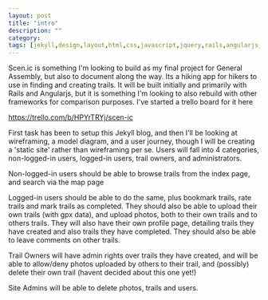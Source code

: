 ```yaml
---
layout: post
title: "intro"
description: ""
category: 
tags: [jekyll,design,layout,html,css,javascript,jquery,rails,angularjs,trello,heroku,dokku,ember]
---
```

Scen.ic is something I'm looking to build as my final project for General Assembly, but also  to document along the way. Its a hiking app for hikers to use in finding and creating trails. It will be built initially and primarily with Rails and Angularjs, but it is something I'm looking to also rebuild with other frameworks for comparison purposes. I've started a trello board for it here

<a href="https://trello.com/b/HPYrTRYj/scen-ic">https://trello.com/b/HPYrTRYj/scen-ic</a>

First task has been to setup this Jekyll blog, and then I'll be looking at wireframing, a model diagram, and a user journey, though I will be creating a 'static site' rather than wireframing per se. Users will fall into 4 categories, non-logged-in users, logged-in users, trail owners, and administrators.

Non-logged-in users should be able to browse trails from the index page, and search via the map page

Logged-in users should be able to do the same, plus bookmark trails, rate trails and mark trails as completed. They should also be able to upload their own trails (with gpx data), and upload photos, both to their own trails and to others trails. They will also have their own profile page, detailing trails they have created and also trails they have completed. They should also be able to leave comments on other trails.

Trail Owners will have admin rights over trails they have created, and will be able to allow/deny photos uploaded by others to their trail, and (possibly) delete their own trail (havent decided about this one yet!)

Site Admins will be able to delete photos, trails and users.



